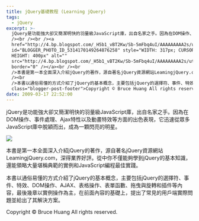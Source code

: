 ```yaml
---
title: jQuery基礎教程 (Learning jQuery)
tags:
  - jQuery
excerpt: >-
  jQuery是功能強大卻又簡潔明快的羽量級JavaScript庫，出自名家之手。因為在DOM操作、事件處理、Ajax特性以及動畫特效等方面的出色表現，它迅速從眾多JavaScript庫中脫穎而出，成為一顆閃亮的明星。<br
  /><br /><br /><a
  href="http://4.bp.blogspot.com/_H5b1_vBT2Kw/Sb-5mFbq4uI/AAAAAAAAA2s/utCQVx3_gHo/s1600-h/LearningjQuery.jpg"><img
  id="BLOGGER_PHOTO_ID_5314170149264876258" style="WIDTH: 317px; CURSOR: hand;
  HEIGHT: 400px" alt=""
  src="http://4.bp.blogspot.com/_H5b1_vBT2Kw/Sb-5mFbq4uI/AAAAAAAAA2s/utCQVx3_gHo/s400/LearningjQuery.jpg"
  border="0" /></a><br /><br
  />本書是第一本全面深入介紹jQuery的著作，源自著名jQuery資源網站LeamingjQuery.com，深得業界好評。從中你不僅能夠學到jQuery的基本知識，還能領略大量堪稱典範的實例和JavaScript編程最佳實踐。<br
  /><br
  />本書以通俗易懂的方式介紹了jQuery的基本概念，主要包括jQuery的選擇符、事件、特效、DOM操作、AJAX、表格操作、表單函數、拖曳與旋轉和插件等內容，最後幾章以實例操作為主，在前面內容的基礎上，提出了常見的用戶端實際問題並給出了其解決方案。<div
  class="blogger-post-footer">Copyright © Bruce Huang All rights reserved.</div>
date: 2009-03-17 22:52:00
---
```


jQuery是功能強大卻又簡潔明快的羽量級JavaScript庫，出自名家之手。因為在DOM操作、事件處理、Ajax特性以及動畫特效等方面的出色表現，它迅速從眾多JavaScript庫中脫穎而出，成為一顆閃亮的明星。  
  
  
[![](http://4.bp.blogspot.com/_H5b1_vBT2Kw/Sb-5mFbq4uI/AAAAAAAAA2s/utCQVx3_gHo/s400/LearningjQuery.jpg)](http://4.bp.blogspot.com/_H5b1_vBT2Kw/Sb-5mFbq4uI/AAAAAAAAA2s/utCQVx3_gHo/s1600-h/LearningjQuery.jpg)  
  
本書是第一本全面深入介紹jQuery的著作，源自著名jQuery資源網站LeamingjQuery.com，深得業界好評。從中你不僅能夠學到jQuery的基本知識，還能領略大量堪稱典範的實例和JavaScript編程最佳實踐。  
  
本書以通俗易懂的方式介紹了jQuery的基本概念，主要包括jQuery的選擇符、事件、特效、DOM操作、AJAX、表格操作、表單函數、拖曳與旋轉和插件等內容，最後幾章以實例操作為主，在前面內容的基礎上，提出了常見的用戶端實際問題並給出了其解決方案。

Copyright © Bruce Huang All rights reserved.
<!-- more -->
